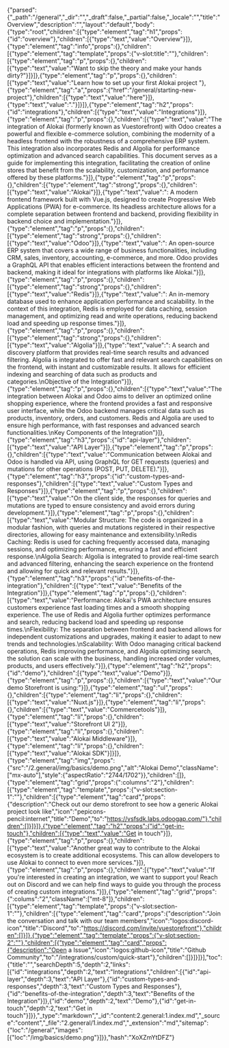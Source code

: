 {"parsed":{"_path":"/general","_dir":"","_draft":false,"_partial":false,"_locale":"","title":"Overview","description":"","layout":"default","body":{"type":"root","children":[{"type":"element","tag":"h1","props":{"id":"overview"},"children":[{"type":"text","value":"Overview"}]},{"type":"element","tag":"info","props":{},"children":[{"type":"element","tag":"template","props":{"v-slot:title":""},"children":[{"type":"element","tag":"p","props":{},"children":[{"type":"text","value":"Want to skip the theory and make your hands dirty?"}]}]},{"type":"element","tag":"p","props":{},"children":[{"type":"text","value":"Learn how to set up your first Alokai project "},{"type":"element","tag":"a","props":{"href":"/general/starting-new-project"},"children":[{"type":"text","value":"here"}]},{"type":"text","value":"."}]}]},{"type":"element","tag":"h2","props":{"id":"integrations"},"children":[{"type":"text","value":"Integrations"}]},{"type":"element","tag":"p","props":{},"children":[{"type":"text","value":"The integration of Alokai (formerly known as Vuestorefront) with Odoo creates a powerful and flexible e-commerce solution, combining the modernity of a headless frontend with the robustness of a comprehensive ERP system. This integration also incorporates Redis and Algolia for performance optimization and advanced search capabilities. This document serves as a guide for implementing this integration, facilitating the creation of online stores that benefit from the scalability, customization, and performance offered by these platforms."}]},{"type":"element","tag":"p","props":{},"children":[{"type":"element","tag":"strong","props":{},"children":[{"type":"text","value":"Alokai"}]},{"type":"text","value":": A modern frontend framework built with Vue.js, designed to create Progressive Web Applications (PWA) for e-commerce. Its headless architecture allows for a complete separation between frontend and backend, providing flexibility in backend choice and implementation."}]},{"type":"element","tag":"p","props":{},"children":[{"type":"element","tag":"strong","props":{},"children":[{"type":"text","value":"Odoo"}]},{"type":"text","value":": An open-source ERP system that covers a wide range of business functionalities, including CRM, sales, inventory, accounting, e-commerce, and more. Odoo provides a GraphQL API that enables efficient interactions between the frontend and backend, making it ideal for integrations with platforms like Alokai."}]},{"type":"element","tag":"p","props":{},"children":[{"type":"element","tag":"strong","props":{},"children":[{"type":"text","value":"Redis"}]},{"type":"text","value":": An in-memory database used to enhance application performance and scalability. In the context of this integration, Redis is employed for data caching, session management, and optimizing read and write operations, reducing backend load and speeding up response times."}]},{"type":"element","tag":"p","props":{},"children":[{"type":"element","tag":"strong","props":{},"children":[{"type":"text","value":"Algolia"}]},{"type":"text","value":": A search and discovery platform that provides real-time search results and advanced filtering. Algolia is integrated to offer fast and relevant search capabilities on the frontend, with instant and customizable results. It allows for efficient indexing and searching of data such as products and categories.\nObjective of the Integration"}]},{"type":"element","tag":"p","props":{},"children":[{"type":"text","value":"The integration between Alokai and Odoo aims to deliver an optimized online shopping experience, where the frontend provides a fast and responsive user interface, while the Odoo backend manages critical data such as products, inventory, orders, and customers. Redis and Algolia are used to ensure high performance, with fast responses and advanced search functionalities.\nKey Components of the Integration"}]},{"type":"element","tag":"h3","props":{"id":"api-layer"},"children":[{"type":"text","value":"API Layer"}]},{"type":"element","tag":"p","props":{},"children":[{"type":"text","value":"Communication between Alokai and Odoo is handled via API, using GraphQL for GET requests (queries) and mutations for other operations (POST, PUT, DELETE)."}]},{"type":"element","tag":"h3","props":{"id":"custom-types-and-responses"},"children":[{"type":"text","value":"Custom Types and Responses"}]},{"type":"element","tag":"p","props":{},"children":[{"type":"text","value":"On the client side, the responses for queries and mutations are typed to ensure consistency and avoid errors during development."}]},{"type":"element","tag":"p","props":{},"children":[{"type":"text","value":"Modular Structure: The code is organized in a modular fashion, with queries and mutations registered in their respective directories, allowing for easy maintenance and extensibility.\nRedis Caching: Redis is used for caching frequently accessed data, managing sessions, and optimizing performance, ensuring a fast and efficient response.\nAlgolia Search: Algolia is integrated to provide real-time search and advanced filtering, enhancing the search experience on the frontend and allowing for quick and relevant results."}]},{"type":"element","tag":"h3","props":{"id":"benefits-of-the-integration"},"children":[{"type":"text","value":"Benefits of the Integration"}]},{"type":"element","tag":"p","props":{},"children":[{"type":"text","value":"Performance: Alokai's PWA architecture ensures customers experience fast loading times and a smooth shopping experience. The use of Redis and Algolia further optimizes performance and search, reducing backend load and speeding up response times.\nFlexibility: The separation between frontend and backend allows for independent customizations and upgrades, making it easier to adapt to new trends and technologies.\nScalability: With Odoo managing critical backend operations, Redis improving performance, and Algolia optimizing search, the solution can scale with the business, handling increased order volumes, products, and users effectively."}]},{"type":"element","tag":"h2","props":{"id":"demo"},"children":[{"type":"text","value":"Demo"}]},{"type":"element","tag":"p","props":{},"children":[{"type":"text","value":"Our demo Storefront is using:"}]},{"type":"element","tag":"ul","props":{},"children":[{"type":"element","tag":"li","props":{},"children":[{"type":"text","value":"Nuxt.js"}]},{"type":"element","tag":"li","props":{},"children":[{"type":"text","value":"Commercetools"}]},{"type":"element","tag":"li","props":{},"children":[{"type":"text","value":"Storefront UI 2"}]},{"type":"element","tag":"li","props":{},"children":[{"type":"text","value":"Alokai Middleware"}]},{"type":"element","tag":"li","props":{},"children":[{"type":"text","value":"Alokai SDK"}]}]},{"type":"element","tag":"img","props":{"src":"/2.general/img/basics/demo.png","alt":"Alokai Demo","className":["mx-auto"],"style":{"aspectRatio":"2744/1702"}},"children":[]},{"type":"element","tag":"grid","props":{":columns":"2"},"children":[{"type":"element","tag":"template","props":{"v-slot:section-1":""},"children":[{"type":"element","tag":"card","props":{"description":"Check out our demo storefront to see how a generic Alokai project look like","icon":"pepicons-pencil:internet","title":"Demo","to":"https://vsfsdk.labs.odoogap.com/"},"children":[]}]}]},{"type":"element","tag":"h2","props":{"id":"get-in-touch"},"children":[{"type":"text","value":"Get in touch"}]},{"type":"element","tag":"p","props":{},"children":[{"type":"text","value":"Another great way to contribute to the Alokai ecosystem is to create additional ecosystems. This can allow developers to use Alokai to connect to even more services."}]},{"type":"element","tag":"p","props":{},"children":[{"type":"text","value":"If you're interested in creating an integration, we want to support you! Reach out on Discord and we can help find ways to guide you through the process of creating custom integrations."}]},{"type":"element","tag":"grid","props":{":colums":"2","className":["mt-8"]},"children":[{"type":"element","tag":"template","props":{"v-slot:section-1":""},"children":[{"type":"element","tag":"card","props":{"description":"Join the conversation and talk with our team members","icon":"logos:discord-icon","title":"Discord","to":"https://discord.com/invite/vuestorefront"},"children":[]}]},{"type":"element","tag":"template","props":{"v-slot:section-2":""},"children":[{"type":"element","tag":"card","props":{"description":"Open a Issue","icon":"logos:github-icon","title":"Github Community","to":"/integrations/custom/quick-start"},"children":[]}]}]}],"toc":{"title":"","searchDepth":5,"depth":2,"links":[{"id":"integrations","depth":2,"text":"Integrations","children":[{"id":"api-layer","depth":3,"text":"API Layer"},{"id":"custom-types-and-responses","depth":3,"text":"Custom Types and Responses"},{"id":"benefits-of-the-integration","depth":3,"text":"Benefits of the Integration"}]},{"id":"demo","depth":2,"text":"Demo"},{"id":"get-in-touch","depth":2,"text":"Get in touch"}]}},"_type":"markdown","_id":"content:2.general:1.index.md","_source":"content","_file":"2.general/1.index.md","_extension":"md","sitemap":{"loc":"/general","images":[{"loc":"/img/basics/demo.png"}]}},"hash":"XoXZmYtDFZ"}